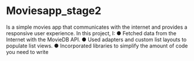 # Moviesapp_stage2

Is a simple movies app that communicates with the internet and provides a responsive user
experience. In this project, I:
● Fetched data from the Internet with the MovieDB API.
● Used adapters and custom list layouts to populate list views.
● Incorporated libraries to simplify the amount of code you need to write
